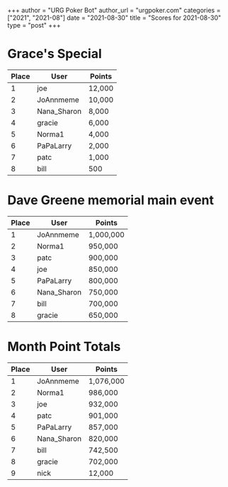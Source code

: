 +++
author = "URG Poker Bot"
author_url = "urgpoker.com"
categories = ["2021", "2021-08"]
date = "2021-08-30"
title = "Scores for 2021-08-30"
type = "post"
+++
# Grace's Special

| Place | User | Points |
|-------|------|--------|
| 1 | joe | 12,000 |
| 2 | JoAnnmeme | 10,000 |
| 3 | Nana_Sharon | 8,000 |
| 4 | gracie | 6,000 |
| 5 | Norma1 | 4,000 |
| 6 | PaPaLarry | 2,000 |
| 7 | patc | 1,000 |
| 8 | bill | 500 |

# Dave Greene memorial main event

| Place | User | Points |
|-------|------|--------|
| 1 | JoAnnmeme | 1,000,000 |
| 2 | Norma1 | 950,000 |
| 3 | patc | 900,000 |
| 4 | joe | 850,000 |
| 5 | PaPaLarry | 800,000 |
| 6 | Nana_Sharon | 750,000 |
| 7 | bill | 700,000 |
| 8 | gracie | 650,000 |

# Month Point Totals

| Place | User | Points |
|-------|------|--------|
| 1 | JoAnnmeme | 1,076,000 |
| 2 | Norma1 | 986,000 |
| 3 | joe | 932,000 |
| 4 | patc | 901,000 |
| 5 | PaPaLarry | 857,000 |
| 6 | Nana_Sharon | 820,000 |
| 7 | bill | 742,500 |
| 8 | gracie | 702,000 |
| 9 | nick | 12,000 |
